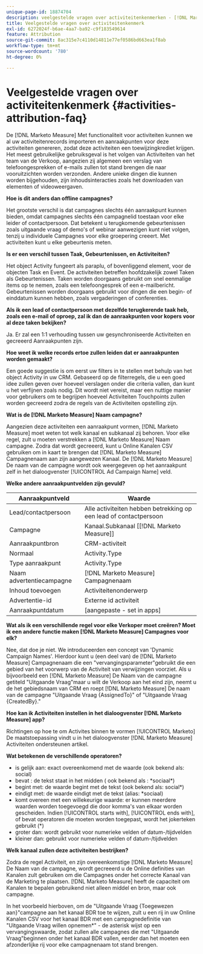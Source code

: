 ```yaml
---
unique-page-id: 18874704
description: veelgestelde vragen over activiteitenkenmerken - [!DNL Marketo Measure] - Productdocumentatie
title: Veelgestelde vragen over activiteitenkenmerk
exl-id: 6272024f-b6ae-4aa7-ba92-c9f183549614
feature: Attribution
source-git-commit: 8ac315e7c4110d14811e77ef0586bd663ea1f8ab
workflow-type: tm+mt
source-wordcount: '780'
ht-degree: 0%

---
```


# Veelgestelde vragen over activiteitenkenmerk {#activities-attribution-faq}

De [!DNL Marketo Measure] Met functionaliteit voor activiteiten kunnen we al uw activiteitenrecords importeren en aanraakpunten voor deze activiteiten genereren, zodat deze activiteiten een toewijzingkrediet krijgen. Het meest gebruikelijke gebruiksgeval is het volgen van Activiteiten van het team van de Verkoop, aangezien zij algemeen een verslag van telefoongesprekken of e-mails zullen tot stand brengen die naar vooruitzichten worden verzonden. Andere unieke dingen die kunnen worden bijgehouden, zijn inhoudsinteracties zoals het downloaden van elementen of videoweergaven.

**Hoe is dit anders dan offline campagnes?**

Het grootste verschil is dat campagnes slechts één aanraakpunt kunnen bieden, omdat campagnes slechts één campagnelid toestaan voor elke leider of contactpersoon. Dat betekent u terugkomende gebeurtenissen zoals uitgaande vraag of demo&#39;s of webinar aanwezigen kunt niet volgen, tenzij u individuele Campagnes voor elke groepering creeert. Met activiteiten kunt u elke gebeurtenis meten.

**Is er een verschil tussen Taak, Gebeurtenissen, en Activiteiten?**

Het object Activity fungeert als paraplu, of bovenliggend element, voor de objecten Task en Event. De activiteiten betreffen hoofdzakelijk zowel Taken als Gebeurtenissen. Taken worden doorgaans gebruikt om snel eenmalige items op te nemen, zoals een telefoongesprek of een e-mailbericht. Gebeurtenissen worden doorgaans gebruikt voor dingen die een begin- of einddatum kunnen hebben, zoals vergaderingen of conferenties.

**Als ik een lead of contactpersoon met dezelfde terugkerende taak heb, zoals een e-mail of oproep, zal ik dan de aanraakpunten voor kopers voor al deze taken bekijken?**

Ja. Er zal een 1:1 verhouding tussen uw gesynchroniseerde Activiteiten en gecreeerd Aanraakpunten zijn.

**Hoe weet ik welke records ertoe zullen leiden dat er aanraakpunten worden gemaakt?**

Een goede suggestie is om eerst uw filters in te stellen met behulp van het object Activity in uw CRM. Gebaseerd op de filterregels, die u een goed idee zullen geven over hoeveel verslagen onder die criteria vallen, dan kunt u het verfijnen zoals nodig. Dit wordt niet vereist, maar een nuttige manier voor gebruikers om te begrijpen hoeveel Activiteiten Touchpoints zullen worden gecreeerd zodra de regels van de Activiteiten opstelling zijn.

**Wat is de [!DNL Marketo Measure] Naam campagne?**

Aangezien deze activiteiten een aanraakpunt vormen, [!DNL Marketo Measure] moet weten tot welk kanaal en subkanaal zij behoren. Voor elke regel, zult u moeten verstrekken a [!DNL Marketo Measure] Naam campagne. Zodra dat wordt gecreeerd, kunt u Online Kanalen CSV gebruiken om in kaart te brengen dat [!DNL Marketo Measure] Campagnenaam aan zijn aangewezen Kanaal. De [!DNL Marketo Measure] De naam van de campagne wordt ook weergegeven op het aanraakpunt zelf in het dialoogvenster [!UICONTROL Ad Campaign Name] veld.

**Welke andere aanraakpuntvelden zijn gevuld?**

| **Aanraakpuntveld** | **Waarde** |
|---|---|
| Lead/contactpersoon | Alle activiteiten hebben betrekking op een lead of contactpersoon |
| Campagne | Kanaal.Subkanaal [[!DNL Marketo Measure]] |
| Aanraakpuntbron | CRM-activiteit |
| Normaal | Activity.Type |
| Type aanraakpunt | Activity.Type |
| Naam advertentiecampagne | [!DNL Marketo Measure] Campagnenaam |
| Inhoud toevoegen | Activiteitenonderwerp |
| Advertentie-id | Externe id activiteit |
| Aanraakpuntdatum | [aangepaste - set in apps] |

**Wat als ik een verschillende regel voor elke Verkoper moet creëren? Moet ik een andere functie maken [!DNL Marketo Measure] Campagnes voor elk?**

Nee, dat doe je niet. We introduceerden een concept van &#39;Dynamic Campaign Names&#39;. Hierdoor kunt u (een deel van) de [!DNL Marketo Measure] Campagnenaam die een &quot;vervangingsparameter&quot;gebruikt die een gebied van het voorwerp van de Activiteit van verwijzingen voorziet. Als u bijvoorbeeld een [!DNL Marketo Measure] De Naam van de campagne getiteld &quot;Uitgaande Vraag&quot;maar u wilt de Verkoop aan het eind zijn, neemt u de het gebiedsnaam van CRM en roept [!DNL Marketo Measure] De naam van de campagne &quot;Uitgaande Vraag {AssignedTo}&quot; of &quot;Uitgaande Vraag {CreatedBy}.&quot;

**Hoe kan ik Activiteiten instellen in het dialoogvenster [!DNL Marketo Measure] app?**

Richtingen op hoe te om Activites binnen te vormen [!UICONTROL Marketo] De maatstoepassing vindt u in het dialoogvenster [!DNL Marketo Measure] Activiteiten ondersteunen artikel.

**Wat betekenen de verschillende operatoren?**

* is gelijk aan: exact overeenkomend met de waarde (ook bekend als: social)
* bevat : de tekst staat in het midden ( ook bekend als : &#42;sociaal&#42;)
* begint met: de waarde begint met de tekst (ook bekend als: social&#42;)
* eindigt met: de waarde eindigt met de tekst (alias: &#42;sociaal)
* komt overeen met een willekeurige waarde: er kunnen meerdere waarden worden toegevoegd die door komma&#39;s van elkaar worden gescheiden. Indien [!UICONTROL starts with], [!UICONTROL ends with], of bevat operatoren die moeten worden toegepast, wordt het jokerteken gebruikt (&#42;)
* groter dan: wordt gebruikt voor numerieke velden of datum-/tijdvelden
* kleiner dan: gebruikt voor numerieke velden of datum-/tijdvelden

**Welk kanaal zullen deze activiteiten bestrijken?**

Zodra de regel Activiteit, en zijn overeenkomstige [!DNL Marketo Measure] De Naam van de campagne, wordt gecreeerd u de Online definities van Kanalen zult gebruiken om die Campagnes onder het correcte Kanaal van de Marketing te plaatsen. [!DNL Marketo Measure] heeft de capaciteit om Kanalen te bepalen gebruikend niet alleen middel en bron, maar ook campagne.

In het voorbeeld hierboven, om de &quot;Uitgaande Vraag {Toegewezen aan}&quot;campagne aan het kanaal BDR toe te wijzen, zult u een rij in uw Online Kanalen CSV voor het kanaal BDR met een campagnedefinitie van &quot;Uitgaande Vraag willen opnemen&#42;&quot; - de asterisk wijst op een vervangingswaarde, zodat zullen alle campagnes die met &quot;Uitgaande Vraag&quot;beginnen onder het kanaal BDR vallen, eerder dan het moeten een afzonderlijke rij voor elke campagnenaam tot stand brengen.
